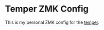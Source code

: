 # Temper ZMK Config

This is my personal ZMK config for the [temper](https://github.com/raeedcho/temper).



